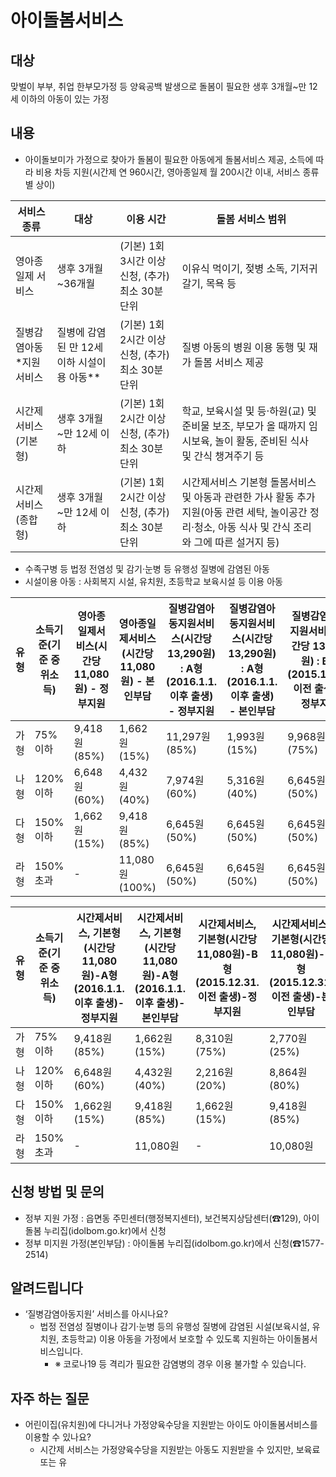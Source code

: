 # 아이돌봄서비스

## 대상
맞벌이 부부, 취업 한부모가정 등 양육공백 발생으로 돌봄이 필요한 생후 3개월~만 12세 이하의 아동이 있는 가정

## 내용
- 아이돌보미가 가정으로 찾아가 돌봄이 필요한 아동에게 돌봄서비스 제공, 소득에 따라 비용 차등 지원(시간제 연 960시간, 영아종일제 월 200시간 이내, 서비스 종류별 상이)

| 서비스 종류 | 대상 | 이용 시간 | 돌봄 서비스 범위 |
|------------|------|----------|----------------|
| 영아종일제 서비스 | 생후 3개월 ~36개월 | (기본) 1회 3시간 이상 신청, (추가) 최소 30분 단위 | 이유식 먹이기, 젖병 소독, 기저귀 갈기, 목욕 등 |
| 질병감염아동*지원서비스 | 질병에 감염된 만 12세 이하 시설이용 아동** | (기본) 1회 2시간 이상 신청, (추가) 최소 30분 단위 | 질병 아동의 병원 이용 동행 및 재가 돌봄 서비스 제공 |
| 시간제 서비스(기본형) | 생후 3개월 ~만 12세 이하 | (기본) 1회 2시간 이상 신청, (추가) 최소 30분 단위 | 학교, 보육시설 및 등·하원(교) 및 준비물 보조, 부모가 올 때까지 임시보육, 놀이 활동, 준비된 식사 및 간식 챙겨주기 등 |
| 시간제 서비스(종합형) | 생후 3개월 ~만 12세 이하 | (기본) 1회 2시간 이상 신청, (추가) 최소 30분 단위 | 시간제서비스 기본형 돌봄서비스 및 아동과 관련한 가사 활동 추가 지원(아동 관련 세탁, 놀이공간 정리·청소, 아동 식사 및 간식 조리와 그에 따른 설거지 등) |

* 수족구병 등 법정 전염성 및 감기·눈병 등 유행성 질병에 감염된 아동
* 시설이용 아동 : 사회복지 시설, 유치원, 초등학교 보육시설 등 이용 아동

| 유형 | 소득기준(기준 중위소득) | 영아종일제서비스(시간당 11,080원) - 정부지원 | 영아종일제서비스(시간당 11,080원) - 본인부담 | 질병감염아동지원서비스(시간당 13,290원) : A형(2016.1.1. 이후 출생) - 정부지원 | 질병감염아동지원서비스(시간당 13,290원) : A형(2016.1.1. 이후 출생) - 본인부담 | 질병감염아동지원서비스(시간당 13,290원) : B형(2015.12.31. 이전 출생) - 정부지원 | 질병감염아동지원서비스(시간당 13,290원) : B형(2015.12.31. 이전 출생) - 본인부담 |
|-----|-----------------------|--------------------------------------------|-------------------------------------------|---------------------------------------------------------------|---------------------------------------------------------------|---------------------------------------------------------------|--------------------------------------------------------------|
| 가형 | 75% 이하              | 9,418원(85%)                               | 1,662원(15%)                              | 11,297원(85%)                                                  | 1,993원(15%)                                                  | 9,968원(75%)                                                  | 3,322원(25%)                                                 |
| 나형 | 120% 이하             | 6,648원(60%)                               | 4,432원(40%)                              | 7,974원(60%)                                                   | 5,316원(40%)                                                  | 6,645원(50%)                                                  | 6,645원(50%)                                                 |
| 다형 | 150% 이하             | 1,662원(15%)                               | 9,418원(85%)                              | 6,645원(50%)                                                   | 6,645원(50%)                                                  | 6,645원(50%)                                                  | 6,645원(50%)                                                 |
| 라형 | 150% 초과             | -                                          | 11,080원(100%)                            | 6,645원(50%)                                                   | 6,645원(50%)                                                  | 6,645원(50%)                                                  | 6,645원(50%)                                                 |


| 유형 | 소득기준(기준 중위소득) | 시간제서비스, 기본형(시간당 11,080원)-A형(2016.1.1. 이후 출생)-정부지원 | 시간제서비스, 기본형(시간당 11,080원)-A형(2016.1.1. 이후 출생)-본인부담 | 시간제서비스, 기본형(시간당 11,080원)-B형(2015.12.31. 이전 출생)-정부지원 | 시간제서비스, 기본형(시간당 11,080원)-B형(2015.12.31. 이전 출생)-본인부담 | 시간제서비스, 종합형(시간당 14,400원)-A형(2016.1.1. 이후 출생)-정부지원 | 시간제서비스, 종합형(시간당 14,400원)-A형(2016.1.1. 이후 출생)-본인부담 | 시간제서비스, 종합형(시간당 14,400원)-B형(2015.12.31. 이전 출생)-정부지원 | 시간제서비스, 종합형(시간당 14,400원)-B형(2015.12.31. 이전 출생)-본인부담 |
|-----|-----------------------|---------------------------------------------------------------|--------------------------------------------------------------|---------------------------------------------------------------|--------------------------------------------------------------|----------------------------------------------------------|---------------------------------------------------------|----------------------------------------------------------|---------------------------------------------------------|
| 가형 | 75% 이하              | 9,418원(85%)                                                  | 1,662원(15%)                                                 | 8,310원(75%)                                                  | 2,770원(25%)                                                 | 9,418원                                                   | 4,982원                                                   | 8,310원                                                   | 6,090원                                                  |
| 나형 | 120% 이하             | 6,648원(60%)                                                  | 4,432원(40%)                                                 | 2,216원(20%)                                                  | 8,864원(80%)                                                 | 6,648원                                                   | 7,752원                                                   | 2,216원                                                   | 12,184원                                                 |
| 다형 | 150% 이하             | 1,662원(15%)                                                  | 9,418원(85%)                                                 | 1,662원(15%)                                                  | 9,418원(85%)                                                 | 1,662원                                                   | 12,738원                                                  | 1,662원                                                   | 12,738원                                                 |
| 라형 | 150% 초과             | -                                                             | 11,080원                                                     | -                                                             | 10,080원                                                     | -                                                         | 14,400원                                                  | -                                                         | 14,400원                                                 |


## 신청 방법 및 문의
- 정부 지원 가정 : 읍면동 주민센터(행정복지센터), 보건복지상담센터(☎129), 아이돌봄 누리집(idolbom.go.kr)에서 신청
- 정부 미지원 가정(본인부담) : 아이돌봄 누리집(idolbom.go.kr)에서 신청(☎1577-2514)

## 알려드립니다
- ‘질병감염아동지원’ 서비스를 아시나요?
  - 법정 전염성 질병이나 감기·눈병 등의 유행성 질병에 감염된 시설(보육시설, 유치원, 초등학교) 이용 아동을 가정에서 보호할 수 있도록 지원하는 아이돌봄서비스입니다.
    - ※ 코로나19 등 격리가 필요한 감염병의 경우 이용 불가할 수 있습니다.

## 자주 하는 질문
- 어린이집(유치원)에 다니거나 가정양육수당을 지원받는 아이도 아이돌봄서비스를 이용할 수 있나요?
  - 시간제 서비스는 가정양육수당을 지원받는 아동도 지원받을 수 있지만, 보육료 또는 유
